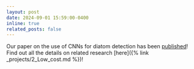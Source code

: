 ```yaml
---
layout: post
date: 2024-09-01 15:59:00-0400
inline: true
related_posts: false
---
```


Our paper on the use of CNNs for diatom detection has been [published](https://agupubs.onlinelibrary.wiley.com/doi/full/10.1029/2024JG008047)!  Find out all the details on related research [here]({% link _projects/2_Low_cost.md %})! 
